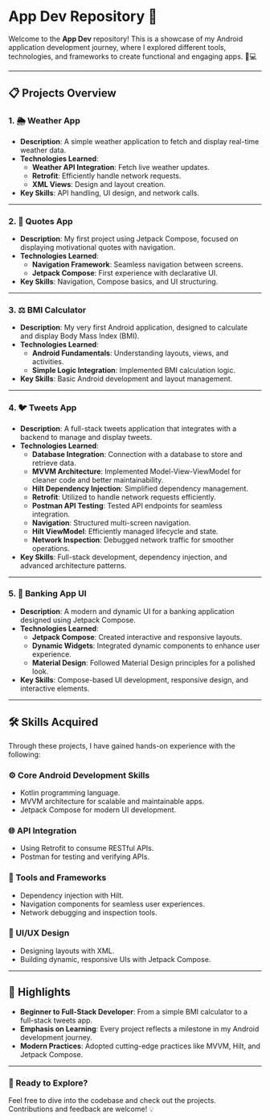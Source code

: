 # App Dev Repository 🚀

Welcome to the **App Dev** repository! This is a showcase of my Android application development journey, where I explored different tools, technologies, and frameworks to create functional and engaging apps. 📱💻

---

## 📋 Projects Overview

### 1. 🌦 Weather App
- **Description**: A simple weather application to fetch and display real-time weather data.
- **Technologies Learned**:
  - **Weather API Integration**: Fetch live weather updates.
  - **Retrofit**: Efficiently handle network requests.
  - **XML Views**: Design and layout creation.
- **Key Skills**: API handling, UI design, and network calls.

---

### 2. 📝 Quotes App
- **Description**: My first project using Jetpack Compose, focused on displaying motivational quotes with navigation.
- **Technologies Learned**:
  - **Navigation Framework**: Seamless navigation between screens.
  - **Jetpack Compose**: First experience with declarative UI.
- **Key Skills**: Navigation, Compose basics, and UI structuring.

---

### 3. ⚖️ BMI Calculator
- **Description**: My very first Android application, designed to calculate and display Body Mass Index (BMI).
- **Technologies Learned**:
  - **Android Fundamentals**: Understanding layouts, views, and activities.
  - **Simple Logic Integration**: Implemented BMI calculation logic.
- **Key Skills**: Basic Android development and layout management.

---

### 4. 🐦 Tweets App
- **Description**: A full-stack tweets application that integrates with a backend to manage and display tweets.
- **Technologies Learned**:
  - **Database Integration**: Connection with a database to store and retrieve data.
  - **MVVM Architecture**: Implemented Model-View-ViewModel for cleaner code and better maintainability.
  - **Hilt Dependency Injection**: Simplified dependency management.
  - **Retrofit**: Utilized to handle network requests efficiently.
  - **Postman API Testing**: Tested API endpoints for seamless integration.
  - **Navigation**: Structured multi-screen navigation.
  - **Hilt ViewModel**: Efficiently managed lifecycle and state.
  - **Network Inspection**: Debugged network traffic for smoother operations.
- **Key Skills**: Full-stack development, dependency injection, and advanced architecture patterns.

---

### 5. 🏦 Banking App UI
- **Description**: A modern and dynamic UI for a banking application designed using Jetpack Compose.
- **Technologies Learned**:
  - **Jetpack Compose**: Created interactive and responsive layouts.
  - **Dynamic Widgets**: Integrated dynamic components to enhance user experience.
  - **Material Design**: Followed Material Design principles for a polished look.
- **Key Skills**: Compose-based UI development, responsive design, and interactive elements.

---

## 🛠️ Skills Acquired

Through these projects, I have gained hands-on experience with the following:

### ⚙️ Core Android Development Skills
- Kotlin programming language.
- MVVM architecture for scalable and maintainable apps.
- Jetpack Compose for modern UI development.

### 🌐 API Integration
- Using Retrofit to consume RESTful APIs.
- Postman for testing and verifying APIs.

### 🧰 Tools and Frameworks
- Dependency injection with Hilt.
- Navigation components for seamless user experiences.
- Network debugging and inspection tools.

### 📐 UI/UX Design
- Designing layouts with XML.
- Building dynamic, responsive UIs with Jetpack Compose.

---

## 🌟 Highlights
- **Beginner to Full-Stack Developer**: From a simple BMI calculator to a full-stack tweets app.
- **Emphasis on Learning**: Every project reflects a milestone in my Android development journey.
- **Modern Practices**: Adopted cutting-edge practices like MVVM, Hilt, and Jetpack Compose.

---

### 🚀 Ready to Explore?
Feel free to dive into the codebase and check out the projects. Contributions and feedback are welcome! 💡

